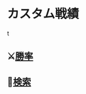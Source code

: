 # カスタム戦績
t
## ⚔️[勝率](https://neetcustom.github.io/stat/rate.html)
## 🔎[検索](https://neetcustom.github.io/stat/search.html)
